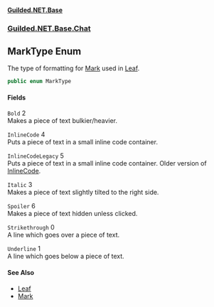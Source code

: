 
#### [Guilded.NET.Base](Guilded_NET_Base 'Guilded_NET_Base')
### [Guilded.NET.Base.Chat](Guilded_NET_Base#Guilded_NET_Base_Chat 'Guilded.NET.Base.Chat')
## MarkType Enum
The type of formatting for [Mark](Mark 'Guilded.NET.Base.Chat.Mark') used in [Leaf](Leaf 'Guilded.NET.Base.Chat.Leaf').  
```csharp
public enum MarkType

```

#### Fields
<a name='Guilded_NET_Base_Chat_MarkType_Bold'></a>
`Bold` 2  
Makes a piece of text bulkier/heavier.  
  
<a name='Guilded_NET_Base_Chat_MarkType_InlineCode'></a>
`InlineCode` 4  
Puts a piece of text in a small inline code container.  
  
<a name='Guilded_NET_Base_Chat_MarkType_InlineCodeLegacy'></a>
`InlineCodeLegacy` 5  
Puts a piece of text in a small inline code container. Older version of [InlineCode](MarkType#Guilded_NET_Base_Chat_MarkType_InlineCode 'Guilded.NET.Base.Chat.MarkType.InlineCode').  
  
<a name='Guilded_NET_Base_Chat_MarkType_Italic'></a>
`Italic` 3  
Makes a piece of text slightly tilted to the right side.  
  
<a name='Guilded_NET_Base_Chat_MarkType_Spoiler'></a>
`Spoiler` 6  
Makes a piece of text hidden unless clicked.  
  
<a name='Guilded_NET_Base_Chat_MarkType_Strikethrough'></a>
`Strikethrough` 0  
A line which goes over a piece of text.  
  
<a name='Guilded_NET_Base_Chat_MarkType_Underline'></a>
`Underline` 1  
A line which goes below a piece of text.  
  

#### See Also
- [Leaf](Leaf 'Guilded.NET.Base.Chat.Leaf')
- [Mark](Mark 'Guilded.NET.Base.Chat.Mark')

